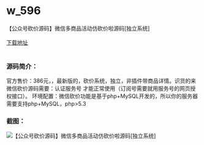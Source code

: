 # w_596
【公众号砍价源码】微信多商品活动仿砍价啦源码[独立系统]
<br/></br>
[下载地址](https://www.uuid2.com/596.html "下载地址")
<br/></br>
<h3>源码简介：</h3>
<p>官方售价：386元，，最新版的，砍价系统，独立，非插件带商品详情。识货的来
微信砍价源码需要：认证服务号 才能正常使用（订阅号需要就用服务号的网页授权接口）。
环境配置：微信砍价功能是基于php+MySQL开发的，所以你的服务器需要支持php+MySQL，php>5.3<p>
<h3>截图：</h3>
<img src="https://www.uuid2.com/wp-content/uploads/img/202105/9a6033c231.jpg" alt="【公众号砍价源码】微信多商品活动仿砍价啦源码[独立系统]">
